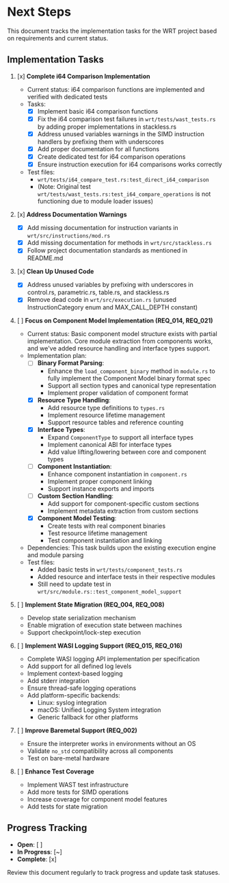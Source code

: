 # Next Steps

This document tracks the implementation tasks for the WRT project based on requirements and current status.

## Implementation Tasks

1. [x] **Complete i64 Comparison Implementation**
   - Current status: i64 comparison functions are implemented and verified with dedicated tests
   - Tasks:
     - [x] Implement basic i64 comparison functions
     - [x] Fix the i64 comparison test failures in `wrt/tests/wast_tests.rs` by adding proper implementations in stackless.rs
     - [x] Address unused variables warnings in the SIMD instruction handlers by prefixing them with underscores
     - [x] Add proper documentation for all functions
     - [x] Create dedicated test for i64 comparison operations
     - [x] Ensure instruction execution for i64 comparisons works correctly
   - Test files: 
     - `wrt/tests/i64_compare_test.rs:test_direct_i64_comparison`
     - (Note: Original test `wrt/tests/wast_tests.rs:test_i64_compare_operations` is not functioning due to module loader issues)

2. [x] **Address Documentation Warnings**
   - [x] Add missing documentation for instruction variants in `wrt/src/instructions/mod.rs`
   - [x] Add missing documentation for methods in `wrt/src/stackless.rs`
   - [x] Follow project documentation standards as mentioned in README.md

3. [x] **Clean Up Unused Code**
   - [x] Address unused variables by prefixing with underscores in control.rs, parametric.rs, table.rs, and stackless.rs
   - [x] Remove dead code in `wrt/src/execution.rs` (unused InstructionCategory enum and MAX_CALL_DEPTH constant)

4. [ ] **Focus on Component Model Implementation (REQ_014, REQ_021)**
   - Current status: Basic component model structure exists with partial implementation. Core module extraction from components works, and we've added resource handling and interface types support.
   - Implementation plan:
     - [ ] **Binary Format Parsing**:
       - Enhance the `load_component_binary` method in `module.rs` to fully implement the Component Model binary format spec
       - Support all section types and canonical type representation
       - Implement proper validation of component format
     - [x] **Resource Type Handling**:
       - Add resource type definitions to `types.rs`
       - Implement resource lifetime management
       - Support resource tables and reference counting
     - [x] **Interface Types**:
       - Expand `ComponentType` to support all interface types
       - Implement canonical ABI for interface types
       - Add value lifting/lowering between core and component types
     - [ ] **Component Instantiation**:
       - Enhance component instantiation in `component.rs`
       - Implement proper component linking
       - Support instance exports and imports
     - [ ] **Custom Section Handling**:
       - Add support for component-specific custom sections
       - Implement metadata extraction from custom sections
     - [x] **Component Model Testing**:
       - Create tests with real component binaries
       - Test resource lifetime management
       - Test component instantiation and linking
   - Dependencies: This task builds upon the existing execution engine and module parsing
   - Test files: 
     - Added basic tests in `wrt/tests/component_tests.rs`
     - Added resource and interface tests in their respective modules
     - Still need to update test in `wrt/src/module.rs::test_component_model_support`

5. [ ] **Implement State Migration (REQ_004, REQ_008)**
   - Develop state serialization mechanism
   - Enable migration of execution state between machines
   - Support checkpoint/lock-step execution

6. [ ] **Implement WASI Logging Support (REQ_015, REQ_016)**
   - Complete WASI logging API implementation per specification
   - Add support for all defined log levels
   - Implement context-based logging
   - Add stderr integration
   - Ensure thread-safe logging operations
   - Add platform-specific backends:
     - Linux: syslog integration
     - macOS: Unified Logging System integration
     - Generic fallback for other platforms

7. [ ] **Improve Baremetal Support (REQ_002)**
   - Ensure the interpreter works in environments without an OS
   - Validate `no_std` compatibility across all components
   - Test on bare-metal hardware

8. [ ] **Enhance Test Coverage**
   - Implement WAST test infrastructure
   - Add more tests for SIMD operations
   - Increase coverage for component model features
   - Add tests for state migration

## Progress Tracking

- **Open**: [ ]
- **In Progress**: [~]
- **Complete**: [x]

Review this document regularly to track progress and update task statuses. 